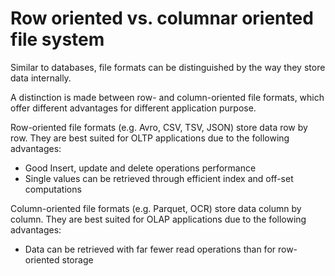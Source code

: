 # Row oriented vs. columnar oriented file system 

Similar to databases, file formats can be distinguished by the way they store data internally.

A distinction is made between row- and column-oriented file formats, which offer different advantages for different application purpose.

Row-oriented file formats (e.g. Avro, CSV, TSV, JSON) store data row by row. 
They are best suited for OLTP applications due to the following advantages:
* Good Insert, update and delete operations performance
* Single values can be retrieved through efficient index and off-set
computations 

Column-oriented file formats (e.g. Parquet, OCR) store data column by column.
They are best suited for OLAP applications due to the following advantages:
* Data can be retrieved with far fewer read operations than for row-oriented storage

